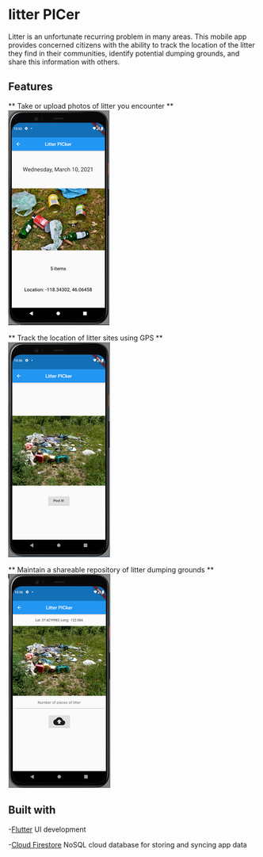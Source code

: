 # litter PICer

Litter is an unfortunate recurring problem in many areas. This mobile app provides concerned citizens with the ability to track the location of the litter they find in their communities, identify potential dumping grounds, and share this information with others.

## Features

** Take or upload photos of litter you encounter **
![Screenshot_of_photo_upload](/project_images/1.png)

** Track the location of litter sites using GPS **
![Screenshot_of_GPS](/project_images/2.png)

** Maintain a shareable repository of litter dumping grounds **
![Screenshot_of_sites](/project_images/3.png)

## Built with

-[Flutter](https://www.flutter.dev)
UI development

-[Cloud Firestore](https://firebase.google.com/docs/firestore)
NoSQL cloud database for storing and syncing app data





